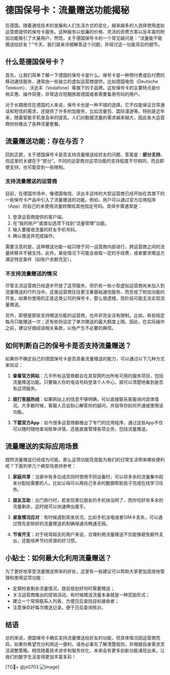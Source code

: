 # 德国保号卡：流量赠送功能揭秘

在德国，随着通信技术的发展和人们生活方式的变化，越来越多的人选择使用虚拟运营商提供的保号卡服务。这种服务以低廉的价格、灵活的资费方案以及丰富的附加功能吸引了大量用户。然而，关于德国保号卡的一个常见疑问是：“流量能不能赠送给好友？”今天，我们就来详细解答这个问题，并探讨这一功能背后的细节。

## 什么是德国保号卡？

首先，让我们简单了解一下德国的保号卡是什么。保号卡是一种预付费或后付费的移动通信服务，通常由一些独立的虚拟运营商提供，比如德国电信（Deutsche Telekom）、沃达丰（Vodafone）等旗下的子品牌。这些保号卡的主要特点是价格实惠、操作简便，非常适合短期旅居德国或者需要备用号码的用户。

对于长期居住在德国的人来说，保号卡也是一种不错的选择。它不仅能保证日常通话和短信的需求，还提供了许多附加服务，比如流量包、国际漫游等。特别是近年来，随着智能手机普及率的提高，人们对数据流量的需求越来越大，因此各大运营商纷纷推出了各种流量套餐。

## 流量赠送功能：存在与否？

回到正题，关于德国保号卡是否支持流量赠送给好友的问题，答案是：**部分支持**。但这里的关键在于“部分”。不同的运营商对这项功能的支持程度不尽相同，而且即使支持，也可能受到一些限制。

### 支持流量赠送的运营商

目前，在德国市场中，像德国电信、沃达丰这样的大型运营商已经开始在其旗下的一些保号卡产品中引入了流量赠送的功能。例如，用户可以通过官方应用程序（App）将自己的未使用流量转赠给其他指定号码。具体步骤通常是：

1. 登录运营商提供的客户端。
2. 在“我的账户”或类似选项下找到“流量管理”功能。
3. 输入要接收流量的好友手机号码。
4. 确认赠送并完成操作。

需要注意的是，这种赠送功能一般只限于同一运营商内部进行，跨运营商之间的流量转移并不被支持。此外，某些情况下可能会收取一定的手续费，或者要求赠送方满足特定条件（如账户余额充足）。

### 不支持流量赠送的情况

尽管主流运营商已经逐步开放了这项服务，但仍有一些小型虚拟运营商尚未加入到流量赠送的行列当中。这类运营商往往更注重基础通信服务，而忽视了附加功能的开发。如果你使用的正是这类公司的保号卡，那么很遗憾，现阶段可能无法实现流量赠送。

另外，即便是那些支持赠送功能的运营商，也并非完全没有限制。比如，有些规定每月只能赠送一次；还有些则设定了单次赠送的最大额度上限。因此，在实际操作之前，建议仔细阅读相关条款，以免产生不必要的麻烦。

## 如何判断自己的保号卡是否支持流量赠送？

如果你不确定自己的德国保号卡是否具备流量赠送的能力，可以通过以下几种方式来验证：

1. **查看官方网站**：几乎所有运营商都会在其官网列出所有可用的服务项目，包括流量赠送功能。只要输入你的电话号码登录个人中心，就可以清楚地看到是否有这项服务。

2. **拨打客服热线**：如果网站上的信息不够明确，可以直接联系客服询问具体情况。大多数时候，客服人员会耐心解答你的疑问，并指导你如何开通或使用该功能。

3. **下载官方App**：如今很多运营商都推出了专门的应用程序，通过这些App不仅可以随时随地查询账单详情，还能直接管理各项业务，包括流量赠送。

## 流量赠送的实际应用场景

既然流量赠送已经成为可能，那么这项功能究竟能为我们的日常生活带来哪些便利呢？下面列举几个典型场景供参考：

1. **家庭共享**：当家中有多位成员同时使用不同设备时，可以将多余的流量集中起来分配给需要的人。比如父母可以用自己多余的数据帮助孩子完成在线学习任务。

2. **朋友互助**：出门旅行时，若发现某位朋友的手机快没网了，而你恰好有多余的流量剩余，这时就可以快速伸出援手。

3. **紧急情况应对**：有时候遇到突发状况，比如手机没电或者SIM卡丢失，可以通过预先安排好的流量赠送机制确保通讯畅通无阻。

4. **节省开支**：对于经常超支的用户来说，合理利用流量赠送不仅能够避免额外支出，还能培养节约资源的好习惯。

## 小贴士：如何最大化利用流量赠送？

为了更好地享受流量赠送带来的好处，这里有一些建议可以帮助大家更加高效地管理和使用这项功能：

- 定期检查剩余流量情况，提前规划好何时需要赠送；
- 关注运营商推出的促销活动，有时候赠送流量本身就是一种奖励形式；
- 建立一个常用联系人列表，方便日后查找目标接收者；
- 注意保存好每次赠送记录，便于日后查询核对。

## 结语

总的来说，德国保号卡确实支持流量赠送给好友的功能，但具体情况因运营商而异。如果你希望充分利用这一便利，请务必事先了解清楚规则，并根据自身需求灵活调整策略。相信随着技术进步和服务优化，未来会有更多创新功能涌现出来，让我们的数字生活变得更加丰富多彩！

[TG💪+ @jx0703 ![Image](https://github.com/user-attachments/assets/dbca1d08-cadb-493c-b0ec-ad6f7a83f270)]